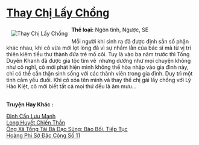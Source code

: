 <a href="https://utruyen.com/thay-chi-lay-chong/19172/" title="Thay Chị Lấy Chồng"><h1>Thay Chị Lấy Chồng</h1></a><div style="display:table"><img align="right" style="float: left; padding: 10px;" src="https://utruyen.com/images/story/200x260/thay-chi-lay-chong.jpg" alt="Thay Chị Lấy Chồng"><b>Thể loại:</b> Ngôn tình, Ngược, SE<p></p>Mỗi người khi sinh ra đã được định sẵn số phận khác nhau, khi cô vừa mới lọt lòng đã vì sự nhầm lẫn của bác sĩ mà từ vị trí thiên kiêm tiểu thư thành đứa trẻ mồ côi. Tuy là vào ba năm trước thì Tống Duyên Khanh đã được gia tộc tìm vê  nhưng dường như mọi chuyện không như cô nghĩ, cô mới phát hiện mình không thể hòa nhập vào gia đình này, chỉ có thể cẩn thận sinh sống với các thành viên trong gia đình. Duy trì một tình cảm yếu đuối. Khi cô xóa tên mình và thay thế chị gái lấy chồng với Lý Hào Kiệt, cô mới biết tất cả mọi thứ đều là âm mưu...</div><p><br><b>Truyện Hay Khác :</b></p><a href="https://utruyen.com/dinh-cap-luu-manh/10986/" alt="Đỉnh Cấp Lưu Manh">Đỉnh Cấp Lưu Manh</a><br/><a href="https://github.com/quanluxury/truyenhot/tree/master/truyenhay/17017/" alt="Long Huyết Chiến Thần">Long Huyết Chiến Thần</a><br/><a href="https://github.com/quanluxury/ngontinhhot/tree/master/truyenhay/17402/" alt="Ông Xã Tổng Tài Bá Đạo Sủng: Bảo Bối, Tiếp Tục">Ông Xã Tổng Tài Bá Đạo Sủng: Bảo Bối, Tiếp Tục</a><br/><a href="https://github.com/quanluxury/truyenhot/tree/master/truyenhay/10561/" alt="Hoàng Phi Sở Đặc Công Số 11">Hoàng Phi Sở Đặc Công Số 11</a><br/>